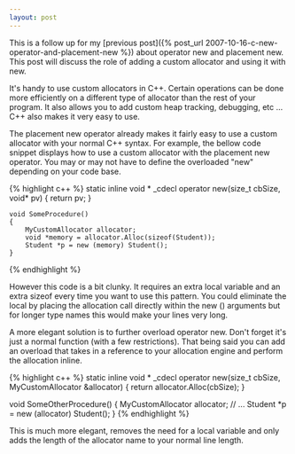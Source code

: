 ```yaml
---
layout: post
---
```

This is a follow up for my [previous post]({% post_url 2007-10-16-c-new-operator-and-placement-new %}) about operator new and placement new.  This post will discuss the role of adding a custom allocator and using it with new.

It's handy to use custom allocators in C++.  Certain operations can be done more efficiently on a different type of allocator than the rest of your program.  It also allows you to add custom heap tracking, debugging, etc ...  C++ also makes it very easy to use.

The placement new operator already makes it fairly easy to use a custom allocator with your normal C++ syntax.  For example, the bellow code snippet displays how to use a custom allocator with the placement new operator.  You may or may not have to define the overloaded "new" depending on your code
base.

    
{% highlight c++ %}
    static inline
    void * _cdecl operator new(size_t cbSize, void* pv)
    {
        return pv;
    }
    
    void SomeProcedure()
    {
        MyCustomAllocator allocator;
        void *memory = allocator.Alloc(sizeof(Student));
        Student *p = new (memory) Student();
    }
{% endhighlight %}

However this code is a bit clunky.  It requires an extra local variable and an extra sizeof every time you want to use this pattern.  You could eliminate the local by placing the allocation call directly within the new () arguments but for longer type names this would make your lines very long.  

A more elegant solution is to further overload operator new.  Don't forget it's just a normal function (with a few restrictions).  That being said you can add an overload that takes in a reference to your allocation engine and perform the allocation inline.

{% highlight c++ %}
static inline
void * _cdecl operator new(size_t cbSize, MyCustomAllocator &allocator)
{
    return allocator.Alloc(cbSize);
}

void SomeOtherProcedure()
{
    MyCustomAllocator allocator;
    // ...
    Student *p = new (allocator) Student();
}
{% endhighlight %}

This is much more elegant, removes the need for a local variable and only adds the length of the allocator name to your normal line length.

